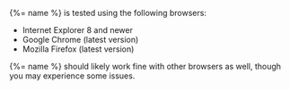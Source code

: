{%= name %} is tested using the following browsers:

* Internet Explorer 8 and newer
* Google Chrome (latest version)
* Mozilla Firefox (latest version)

{%= name %} should likely work fine with other browsers as well, though you may experience some issues.
